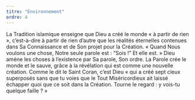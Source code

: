 ```yaml
---
titre: "Environnement"
ordre: 4
---
```


La Tradition islamique enseigne que Dieu a créé le monde « à partir de rien », c’est-à-dire à partir de rien d’autre que les réalités éternelles contenues dans Sa Connaissance et de Son projet pour la Création. « Quand Nous voulons une chose, Notre seule parole est : “Sois !” Et elle est. » Dieu amène les choses à l’existence par Sa parole, Son ordre. La Parole crée le monde et le sauve, grâce à la révélation qui est comme une nouvelle création. Comme le dit le Saint Coran, c’est Dieu « qui a créé sept cieux superposés sans que tu voies que le Tout Miséricordieux ait laissé échapper quoi que ce soit dans la Création. Tourne le regard : y vois-tu quelque faille ? »